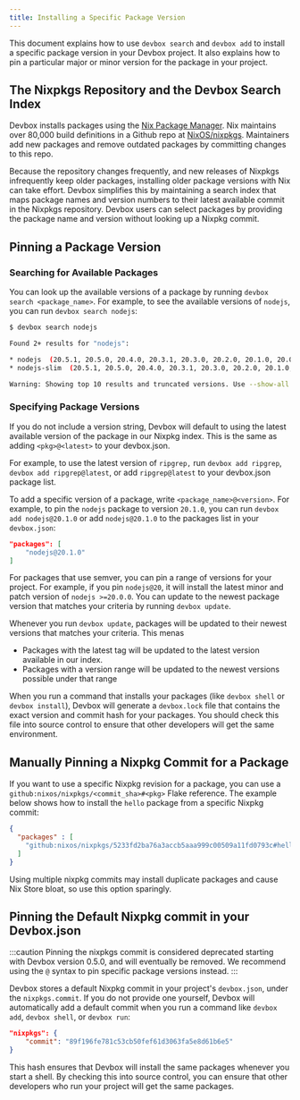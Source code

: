 ```yaml
---
title: Installing a Specific Package Version
---
```


This document explains how to use `devbox search` and `devbox add` to install a specific package version in your Devbox project. It also explains how to pin a particular major or minor version for the package in your project.

## The Nixpkgs Repository and the Devbox Search Index

Devbox installs packages using the [Nix Package Manager](https://nixos.org). Nix maintains over 80,000 build definitions in a Github repo at [NixOS/nixpkgs](https://github.com/NixOS/nixpkgs). Maintainers add new packages and remove outdated packages by committing changes to this repo.

Because the repository changes frequently, and new releases of Nixpkgs infrequently keep older packages, installing older package versions with Nix can take effort. Devbox simplifies this by maintaining a search index that maps package names and version numbers to their latest available commit in the Nixpkgs repository. Devbox users can select packages by providing the package name and version without looking up a Nixpkg commit.

## Pinning a Package Version

### Searching for Available Packages

You can look up the available versions of a package by running `devbox search <package_name>`. For example, to see the available versions of `nodejs`, you can run `devbox search nodejs`:

```bash
$ devbox search nodejs

Found 2+ results for "nodejs":

* nodejs  (20.5.1, 20.5.0, 20.4.0, 20.3.1, 20.3.0, 20.2.0, 20.1.0, 20.0.0, 19.9.0, 19.8.1)
* nodejs-slim  (20.5.1, 20.5.0, 20.4.0, 20.3.1, 20.3.0, 20.2.0, 20.1.0, 20.0.0, 19.9.0, 19.8.1)

Warning: Showing top 10 results and truncated versions. Use --show-all to show all.
```

### Specifying Package Versions
If you do not include a version string, Devbox will default to using the latest available version of the package in our Nixpkg index. This is the same as adding `<pkg>@<latest>` to your devbox.json.

For example, to use the latest version of `ripgrep,` run `devbox add ripgrep`, `devbox add ripgrep@latest`, or add `ripgrep@latest` to your devbox.json package list.

To add a specific version of a package, write `<package_name>@<version>`. For example, to pin the `nodejs` package to version `20.1.0`, you can run `devbox add nodejs@20.1.0` or add `nodejs@20.1.0` to the packages list in your `devbox.json`:

```json
"packages": [
	"nodejs@20.1.0"
]
```

For packages that use semver, you can pin a range of versions for your project. For example, if you pin `nodejs@20`, it will install the latest minor and patch version of `nodejs >=20.0.0`. You can update to the newest package version that matches your criteria by running `devbox update`.

Whenever you run `devbox update`, packages will be updated to their newest versions that matches your criteria. This menas
* Packages with the latest tag will be updated to the latest version available in our index.
* Packages with a version range will be updated to the newest versions possible under that range

When you run a command that installs your packages (like `devbox shell` or `devbox install`), Devbox will generate a `devbox.lock` file that contains the exact version and commit hash for your packages. You should check this file into source control to ensure that other developers will get the same environment.

## Manually Pinning a Nixpkg Commit for a Package

If you want to use a specific Nixpkg revision for a package, you can use a `github:nixos/nixpkgs/<commit_sha>#<pkg>` Flake reference. The example below shows how to install the `hello` package from a specific Nixpkg commit:

```json
{
  "packages" : [
    "github:nixos/nixpkgs/5233fd2ba76a3accb5aaa999c00509a11fd0793c#hello"
  ]
}
```
Using multiple nixpkg commits may install duplicate packages and cause Nix Store bloat, so use this option sparingly.

## Pinning the Default Nixpkg commit in your Devbox.json

:::caution
Pinning the nixpkgs commit is considered deprecated starting with Devbox version 0.5.0, and will eventually be removed. We recommend using the `@` syntax to pin specific package versions instead.
:::

Devbox stores a default Nixpkg commit in your project's `devbox.json`, under the `nixpkgs.commit`. If you do not provide one yourself, Devbox will automatically add a default commit when you run a command like `devbox add`, `devbox shell`, or `devbox run`:

```json
"nixpkgs": {
    "commit": "89f196fe781c53cb50fef61d3063fa5e8d61b6e5"
}
```
This hash ensures that Devbox will install the same packages whenever you start a shell. By checking this into source control, you can ensure that other developers who run your project will get the same packages.
